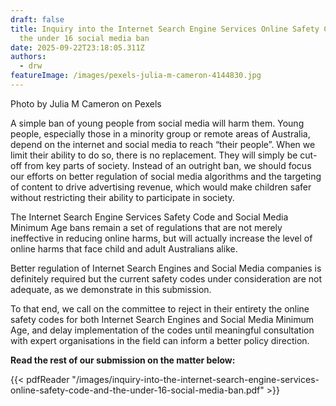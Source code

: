```yaml
---
draft: false
title: Inquiry into the Internet Search Engine Services Online Safety Code and
  the under 16 social media ban
date: 2025-09-22T23:18:05.311Z
authors:
  - drw
featureImage: /images/pexels-julia-m-cameron-4144830.jpg
---
```

Photo by Julia M Cameron on Pexels

A simple ban of young people from social media will harm them. Young people, especially those in a minority group or remote areas of Australia, depend on the internet and social media to reach “their people”. When we limit their ability to do so, there is no replacement. They will simply be cut-off from key parts of society.  Instead of an outright ban, we should focus our efforts on better regulation of social media algorithms and the targeting of content to drive advertising revenue, which would make children safer without restricting their ability to participate in society. 

The Internet Search Engine Services Safety Code and Social Media Minimum Age bans remain a set of regulations that are not merely ineffective in reducing online harms, but will actually increase the level of online harms that face child and adult Australians alike. 

Better regulation of Internet Search Engines and Social Media companies is definitely required but the current safety codes under consideration are not adequate, as we demonstrate in this submission. 

To that end, we call on the committee to reject in their entirety the online safety codes for both Internet Search Engines and Social Media Minimum Age, and delay implementation of the codes until meaningful consultation with expert organisations in the field can inform a better policy direction. 

**Read the rest of our submission on the matter below:**

{{< pdfReader "/images/inquiry-into-the-internet-search-engine-services-online-safety-code-and-the-under-16-social-media-ban.pdf" >}}